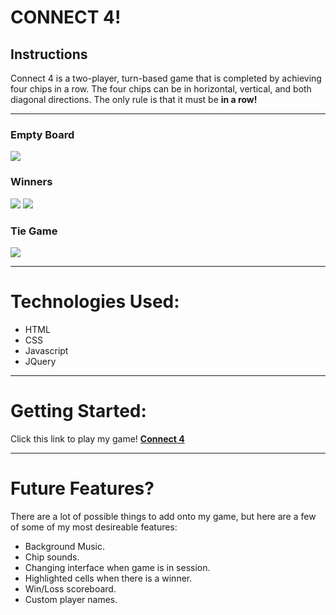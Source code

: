 
# CONNECT 4!

## Instructions

Connect 4 is a two-player, turn-based game that is completed by achieving four chips in a row. The four chips can be in horizontal, vertical, and both diagonal directions. The only rule is that it must be **in a row!**

---

### Empty Board
![](./Images/Empty_Board.png)

### Winners
![](./Images/Black_Wins.png)
![](./Images/Orange_Wins.png)

### Tie Game
![](./Images/Tie_Board.png)

---

# Technologies Used:

- HTML
- CSS
- Javascript
- JQuery

---

# Getting Started:

Click this link to play my game!
**[Connect 4](https://ezariahchun.github.io/CONNECT4)**

---

# Future Features?

There are a lot of possible things to add onto my game, but here are a few of some of my most desireable features:
- Background Music.
- Chip sounds.
- Changing interface when game is in session.
- Highlighted cells when there is a winner.
- Win/Loss scoreboard.
- Custom player names.